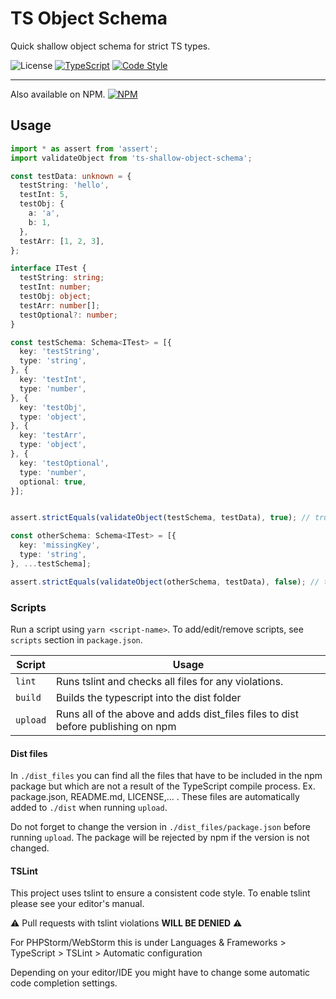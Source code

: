 # TS Object Schema

Quick shallow object schema for strict TS types.

![License](https://img.shields.io/github/license/jannes-io/ts-object-schema)
[![TypeScript](https://img.shields.io/badge/%3C%2F%3E-TypeScript-blue)](https://www.typescriptlang.org/) 
[![Code Style](https://badgen.net/badge/code%20style/airbnb/ff5a5f?icon=airbnb)](https://github.com/airbnb/javascript)

---

Also available on NPM.
[![NPM](https://nodei.co/npm/ts-shallow-object-schema.png)](https://nodei.co/npm/ts-shallow-object-schema/)

## Usage

```typescript
import * as assert from 'assert';
import validateObject from 'ts-shallow-object-schema';

const testData: unknown = {
  testString: 'hello',
  testInt: 5,
  testObj: {
    a: 'a',
    b: 1,
  },
  testArr: [1, 2, 3],
};

interface ITest {
  testString: string;
  testInt: number;
  testObj: object;
  testArr: number[];
  testOptional?: number;
}

const testSchema: Schema<ITest> = [{
  key: 'testString',
  type: 'string',
}, {
  key: 'testInt',
  type: 'number',
}, {
  key: 'testObj',
  type: 'object',
}, {
  key: 'testArr',
  type: 'object',
}, {
  key: 'testOptional',
  type: 'number',
  optional: true,
}];


assert.strictEquals(validateObject(testSchema, testData), true); // true

const otherSchema: Schema<ITest> = [{
  key: 'missingKey',
  type: 'string',
}, ...testSchema];

assert.strictEquals(validateObject(otherSchema, testData), false); // true
```

### Scripts

Run a script using `yarn <script-name>`. To add/edit/remove scripts, see `scripts` section in `package.json`.

| Script | Usage |
| --- | --- |
|`lint`|Runs tslint and checks all files for any violations.|
|`build`|Builds the typescript into the dist folder|
|`upload`|Runs all of the above and adds dist_files files to dist before publishing on npm|

#### Dist files
In `./dist_files` you can find all the files that have to be included in the npm package
but which are not a result of the TypeScript compile process. Ex. package.json, README.md, LICENSE,... .
These files are automatically added to `./dist` when running `upload`.

Do not forget to change the version in `./dist_files/package.json` before running `upload`.
The package will be rejected by npm if the version is not changed.

#### TSLint
This project uses tslint to ensure a consistent code style.
To enable tslint please see your editor's manual.

⚠ Pull requests with tslint violations **WILL BE DENIED** ⚠

For PHPStorm/WebStorm this is under
Languages & Frameworks > TypeScript > TSLint > Automatic configuration

Depending on your editor/IDE you might have to change some automatic code completion settings.
